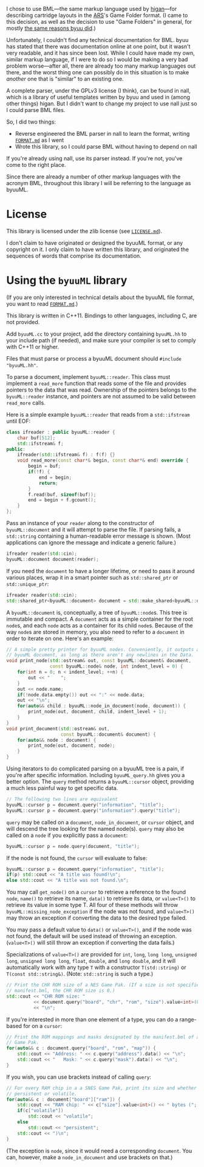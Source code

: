 I chose to use BML—the same markup language used by [higan](https://byuu.org/emulation/higan/)—for describing cartridge layouts in the [ARS](https://github.com/SolraBizna/ars-emu)'s Game Folder format. (I came to this decision, as well as the decision to use "Game Folders" in general, for mostly [the same reasons byuu did](https://byuu.org/emulation/higan/game-paks).)

Unfortunately, I couldn't find any technical documentation for BML. byuu has stated that there was documentation online at one point, but it wasn't very readable, and it has since been lost. While I could have made my own, similar markup language, if I were to do so I would be making a very bad problem worse—after all, there are already too many markup languages out there, and the worst thing one can possibly do in this situation is to make *another* one that is "similar" to an existing one.

A complete parser, under the GPLv3 license (I think), can be found in nall, which is a library of useful templates written by byuu and used in (among other things) higan. But I didn't want to change my project to use nall just so I could parse BML files.

So, I did two things:

- Reverse engineered the BML parser in nall to learn the format, writing [`FORMAT.md`](FORMAT.md) as I went
- Wrote this library, so I could parse BML without having to depend on nall

If you're already using nall, use its parser instead. If you're not, you've come to the right place.

Since there are already a number of other markup languages with the acronym BML, throughout this library I will be referring to the language as byuuML.

# License

This library is licensed under the zlib license (see [`LICENSE.md`](LICENSE.md)).

I don't claim to have originated or designed the byuuML format, or any copyright on it. I only claim to have written this library, and originated the sequences of words that comprise its documentation.

# Using the `byuuML` library

(If you are only interested in technical details about the byuuML file format, you want to read [`FORMAT.md`](FORMAT.md).)

This library is written in C++11. Bindings to other languages, including C, are not provided.

Add `byuuML.cc` to your project, add the directory containing `byuuML.hh` to your include path (if needed), and make sure your compiler is set to comply with C++11 or higher.

Files that must parse or process a byuuML document should `#include "byuuML.hh"`.

To parse a document, implement `byuuML::reader`. This class must implement a `read_more` function that reads some of the file and provides pointers to the data that was read. Ownership of the pointers belongs to the `byuuML::reader` instance, and pointers are not assumed to be valid between `read_more` calls.

Here is a simple example `byuuML::reader` that reads from a `std::ifstream` until EOF:

```c++
class ifreader : public byuuML::reader {
    char buf[512];
    std::ifstream& f;
public:
    ifreader(std::ifstream& f) : f(f) {}
    void read_more(const char*& begin, const char*& end) override {
        begin = buf;
        if(!f) {
            end = begin;
            return;
        }
        f.read(buf, sizeof(buf));
        end = begin + f.gcount();
    }
};
```

Pass an instance of your `reader` along to the constructor of `byuuML::document` and it will attempt to parse the file. If parsing fails, a `std::string` containing a human-readable error message is shown. (Most applications can ignore the message and indicate a generic failure.)

```c++
ifreader reader(std::cin);
byuuML::document document(reader);
```

If you need the `document` to have a longer lifetime, or need to pass it around various places, wrap it in a smart pointer such as `std::shared_ptr` or `std::unique_ptr`:

```c++
ifreader reader(std::cin);
std::shared_ptr<byuuML::document> document = std::make_shared<byuuML::document>(reader);
```

A `byuuML::document` is, conceptually, a tree of `byuuML::node`s. This tree is immutable and compact. A `document` acts as a simple container for the root `node`s, and each `node` acts as a container for its child `node`s. Because of the way `node`s are stored in memory, you also need to refer to a `document` in order to iterate on one. Here's an example:

```c++
// A simple pretty printer for byuuML nodes. Conveniently, it outputs a valid
// byuuML document, as long as there aren't any newlines in the Data.
void print_node(std::ostream& out, const byuuML::document& document,
                const byuuML::node& node, int indent_level = 0) {
    for(int n = 0; n < indent_level; ++n) {
        out << "    ";
    }
    out << node.name;
    if(!node.data.empty()) out << ":" << node.data;
    out << "\n";
    for(auto&& child : byuuML::node_in_document(node, document)) {
        print_node(out, document, child, indent_level + 1);
    }
}
void print_document(std::ostream& out,
                    const byuuML::document& document) {
    for(auto&& node : document) {
        print_node(out, document, node);
    }
}
```

Using iterators to do complicated parsing on a byuuML tree is a pain, if you're after specific information. Including `byuuML_query.hh` gives you a better option. The `query` method returns a `byuuML::cursor` object, providing a much less painful way to get specific data.

```c++
// The following two lines are equivalent
byuuML::cursor p = document.query("information", "title");
byuuML::cursor p = document.query("information").query("title");
```

`query` may be called on a `document`, `node_in_document`, or `cursor` object, and will descend the tree looking for the named node(s). `query` may also be called on a `node` if you explicitly pass a `document`:

```c++
byuuML::cursor p = node.query(document, "title");
```

If the node is not found, the `cursor` will evaluate to false:

```c++
byuuML::cursor p = document.query("information", "title");
if(p) std::cout << "A title was found!\n";
else std::cout << "A title was not found.\n";
```

You may call `get_node()` on a `cursor` to retrieve a reference to the found `node`, `name()` to retrieve its name, `data()` to retrieve its data, or `value<T>()` to retrieve its value in some type T. All four of these methods will throw `byuuML::missing_node_exception` if the node was not found, and `value<T>()` may throw an exception if converting the data to the desired type failed.

You may pass a default value to `data()` or `value<T>()`, and if the node was not found, the default will be used instead of throwing an exception. (`value<T>()` will still throw an exception if converting the data fails.)

Specializations of `value<T>()` are provided for `int`, `long`, `long long`, `unsigned long`, `unsigned long long`, `float`, `double`, and `long double`, and it will automatically work with any type `T` with a constructor `T(std::string)` or `T(const std::string&)`. (Note: `std::string` is such a type.)

```c++
// Print the CHR ROM size of a NES Game Pak. (If a size is not specified in the
// manifest.bml, the CHR ROM size is 0.)
std::cout << "CHR ROM size: "
          << document.query("board", "chr", "rom", "size").value<int>(0)
          << "\n";
```

If you're interested in more than one element of a type, you can do a range-based for on a `cursor`:

```c++
// Print the ROM mappings and masks designated by the manifest.bml of a SNES
// Game Pak.
for(auto&& c : document.query("board", "rom", "map")) {
    std::cout << "Address: " << c.query("address").data() << "\n";
    std::cout << "   Mask: " << c.query("mask").data() << "\n";
}
```

If you wish, you can use brackets instead of calling `query`:

```c++
// For every RAM chip in a a SNES Game Pak, print its size and whether it is
// persistent or volatile.
for(auto&& c : document["board"]["ram"]) {
    std::cout << "RAM chip: " << c["size"].value<int>() << " bytes (";
    if(c["volatile"])
        std::cout << "volatile";
    else
        std::cout << "persistent";
    std::cout << ")\n";
}
```

(The exception is `node`, since it would need a corresponding `document`. You can, however, make a `node_in_document` and use brackets on that.)
